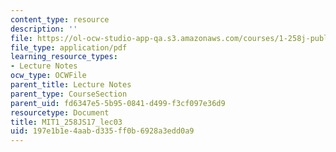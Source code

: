 ```yaml
---
content_type: resource
description: ''
file: https://ol-ocw-studio-app-qa.s3.amazonaws.com/courses/1-258j-public-transportation-systems-spring-2017/197e1b1e4aabd335ff0b6928a3edd0a9_MIT1_258JS17_lec03.pdf
file_type: application/pdf
learning_resource_types:
- Lecture Notes
ocw_type: OCWFile
parent_title: Lecture Notes
parent_type: CourseSection
parent_uid: fd6347e5-5b95-0841-d499-f3cf097e36d9
resourcetype: Document
title: MIT1_258JS17_lec03
uid: 197e1b1e-4aab-d335-ff0b-6928a3edd0a9
---
```

